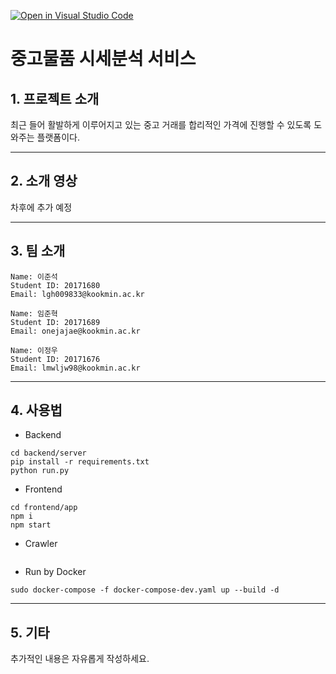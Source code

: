 [![Open in Visual Studio Code](https://classroom.github.com/assets/open-in-vscode-f059dc9a6f8d3a56e377f745f24479a46679e63a5d9fe6f495e02850cd0d8118.svg)](https://classroom.github.com/online_ide?assignment_repo_id=7073047&assignment_repo_type=AssignmentRepo)

# 중고물품 시세분석 서비스

## 1. 프로젝트 소개

최근 들어 활발하게 이루어지고 있는 중고 거래를 합리적인 가격에 진행할 수 있도록 도와주는 플랫폼이다.

---

## 2. 소개 영상

차후에 추가 예정

---

## 3. 팀 소개

```
Name: 이준석
Student ID: 20171680
Email: lgh009833@kookmin.ac.kr
```

```
Name: 임준혁
Student ID: 20171689
Email: onejajae@kookmin.ac.kr
```

```
Name: 이정우
Student ID: 20171676
Email: lmwljw98@kookmin.ac.kr
```

---

## 4. 사용법

- Backend

```
cd backend/server
pip install -r requirements.txt
python run.py
```

- Frontend

```
cd frontend/app
npm i
npm start
```

- Crawler

```

```

- Run by Docker
```
sudo docker-compose -f docker-compose-dev.yaml up --build -d
```
---

## 5. 기타

추가적인 내용은 자유롭게 작성하세요.

```

```
